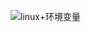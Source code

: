 ![linux+环境变量](https://github.com/TransientWang/KnowledgeBase/blob/master/picture/linux/linux+环境变量.svg)

